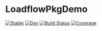 # LoadflowPkgDemo

[![Stable](https://img.shields.io/badge/docs-stable-blue.svg)](file:///home/qiton/Documents/Github/MyPkgDemoEnTest/LoadflowPkgDemo/docs/build/index.html)
[![Dev](https://img.shields.io/badge/docs-dev-blue.svg)](https://Qiton.github.io/LoadflowPkgDemo.jl/dev)
[![Build Status](https://github.com/Qiton/LoadflowPkgDemo.jl/workflows/CI/badge.svg)](https://github.com/Qiton/LoadflowPkgDemo.jl/actions)
[![Coverage](https://codecov.io/gh/Qiton/LoadflowPkgDemo.jl/branch/master/graph/badge.svg)](https://codecov.io/gh/Qiton/LoadflowPkgDemo.jl)
